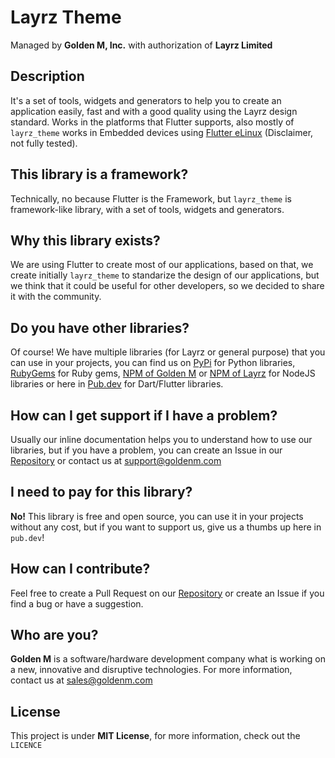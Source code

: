 # Layrz Theme

Managed by <b>Golden M, Inc.</b> with authorization of <b>Layrz Limited</b>

## Description
It's a set of tools, widgets and generators to help you to create an application easily, fast and with a good quality using the Layrz design standard. Works in the platforms that Flutter supports, also mostly of `layrz_theme` works in Embedded devices using [Flutter eLinux](https://github.com/sony/flutter-elinux) (Disclaimer, not fully tested).

## This library is a framework?
Technically, no because Flutter is the Framework, but `layrz_theme` is framework-like library, with a set of tools, widgets and generators.

## Why this library exists?
We are using Flutter to create most of our applications, based on that, we create initially `layrz_theme` to standarize the design of our applications, but we think that it could be useful for other developers, so we decided to share it with the community.

## Do you have other libraries?
Of course! We have multiple libraries (for Layrz or general purpose) that you can use in your projects, you can find us on [PyPi](https://pypi.org/user/goldenm/) for Python libraries, [RubyGems](https://rubygems.org/profiles/goldenm) for Ruby gems, [NPM of Golden M](https://www.npmjs.com/~goldenm) or [NPM of Layrz](https://www.npmjs.com/~layrz-software) for NodeJS libraries or here in [Pub.dev](https://pub.dev/publishers/goldenm.com/packages) for Dart/Flutter libraries.

## How can I get support if I have a problem?
Usually our inline documentation helps you to understand how to use our libraries, but if you have a problem, you can create an Issue in our [Repository](https://github.com/goldenm-software/layrz_theme) or contact us at [support@goldenm.com](mailto:support@goldenm.com)

## I need to pay for this library?
<b>No!</b> This library is free and open source, you can use it in your projects without any cost, but if you want to support us, give us a thumbs up here in `pub.dev`!

## How can I contribute?
Feel free to create a Pull Request on our [Repository](https://github.com/goldenm-software/layrz_theme) or create an Issue if you find a bug or have a suggestion.

## Who are you?
<b>Golden M</b> is a software/hardware development company what is working on a new, innovative and disruptive technologies. For more information, contact us at [sales@goldenm.com](mailto:sales@goldenm.com)

## License
This project is under <b>MIT License</b>, for more information, check out the `LICENCE`

